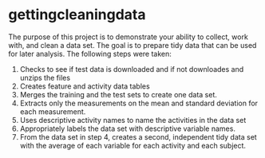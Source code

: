 # gettingcleaningdata
The purpose of this project is to demonstrate your ability to collect, work with, and clean a data set. The goal is to prepare tidy data that can be used for later analysis. The following steps were taken:
1.	Checks to see if test data is downloaded and if not downloades and unzips the files
2.  Creates feature and activity data tables
3.  Merges the training and the test sets to create one data set.
4.	Extracts only the measurements on the mean and standard deviation for each measurement. 
5.	Uses descriptive activity names to name the activities in the data set
6.	Appropriately labels the data set with descriptive variable names. 
7.	From the data set in step 4, creates a second, independent tidy data set with the average of each variable for each activity and each subject.

